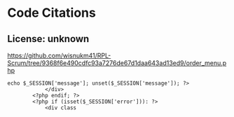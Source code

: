 # Code Citations

## License: unknown
https://github.com/wisnukm41/RPL-Scrum/tree/9368f6e490cdfc93a7276de67d1daa643ad13ed9/order_menu.php

```
echo $_SESSION['message']; unset($_SESSION['message']); ?>
            </div>
        <?php endif; ?>
        <?php if (isset($_SESSION['error'])): ?>
            <div class
```

